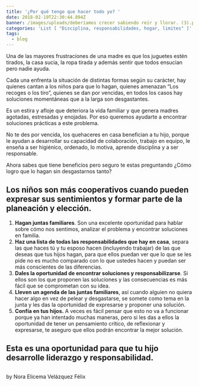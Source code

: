 ```yaml
---
title: '¿Por qué tengo que hacer todo yo? '
date: 2018-02-19T22:30:44.894Z
banner: /images/uploads/deberíamos crecer sabiendo reír y llorar. (3).png
categories: 'List [ "Disciplina, responsabilidades, hogar, limites" ]'
tags:
  - blog
---
```

Una de las mayores frustraciones de una madre es que los juguetes estén tirados, la casa sucia, la ropa tirada y además sentir que todos ensucian pero nadie ayuda.

Cada una enfrenta la situación de distintas formas según su carácter, hay quienes cantan a los niños para que lo hagan, quienes amenazan “Los recoges o los tiro”, quienes se dan por vencidas, en todos los casos hay soluciones momentáneas que a la larga son desgastantes.

Es un estira y afloje que deteriora la vida familiar y que genera madres agotadas, estresadas y enojadas. Por eso queremos ayudarte a encontrar soluciones prácticas a este problema.

No te des por vencida, los quehaceres en casa benefician a tu hijo, porque le ayudan a desarrollar su capacidad de colaboración, trabajo en equipo, le enseña a ser higiénico, ordenado, lo motiva, aprende disciplina y a ser responsable.

Ahora sabes que tiene beneficios pero seguro te estas preguntando ¿Cómo logro que lo hagan sin desgastarnos tanto?

## Los niños son más cooperativos cuando pueden expresar sus sentimientos  y formar parte de la planeación y elección.

1. **Hagan juntas familiares**. Son una excelente oportunidad para hablar sobre cómo nos sentimos, analizar el problema y encontrar soluciones en familia.  
2. **Haz una lista de todas las responsabilidades que hay en casa**, separa las que haces tú y tu esposo hacen (incluyendo trabajar) de las que deseas que tus hijos hagan, para que ellos puedan ver que lo que se les pide no es mucho comparado con lo que ustedes hacen y puedan ser más conscientes de las diferencias.
3. **Dales la oportunidad de encontrar soluciones y responsabilizarse**. Si ellos son los que proponen las soluciones y las consecuencias es más fácil que se comprometan con su idea.
4. **Lleven un agenda de las juntas familiares**, así cuando alguien no quiera hacer algo en vez de pelear y desgastarse, se somete como tema en la junta y les das la oportunidad de expresarse y proponer una solución.
5. **Confía en tus hijos.** A veces es fácil pensar que esto no va a funcionar porque ya han intentado muchas maneras, pero si les das a ellos la oportunidad de tener un pensamiento crítico, de reflexionar y expresarse, te aseguro que ellos podrán encontrar la mejor solución.

## Esta es una oportunidad para que tu hijo desarrolle liderazgo y responsabilidad.

## 

by Nora Elicema Velázquez Félix
